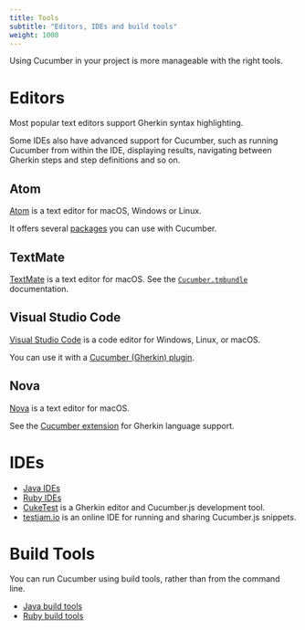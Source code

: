 ```yaml
---
title: Tools
subtitle: "Editors, IDEs and build tools"
weight: 1000
---
```


Using Cucumber in your project is more manageable with the right tools.

# Editors

Most popular text editors support Gherkin syntax highlighting.

Some IDEs also have advanced support for Cucumber, such as running Cucumber
from within the IDE, displaying results, navigating between Gherkin steps and
step definitions and so on.

## Atom

[Atom](https://github.com/atom/atom) is a text editor for macOS, Windows or Linux.

It offers several [packages](https://atom.io/packages/search?q=cucumber) you can use with Cucumber.

## TextMate

[TextMate](https://macromates.com/) is a text editor for macOS.
See the [`Cucumber.tmbundle`](https://github.com/cucumber/cucumber-tmbundle) documentation.

## Visual Studio Code
[Visual Studio Code](https://code.visualstudio.com/) is a code editor for Windows, Linux, or macOS.

You can use it with a [Cucumber (Gherkin) plugin](https://marketplace.visualstudio.com/items?itemName=alexkrechik.cucumberautocomplete).

## Nova

[Nova](https://nova.app) is a text editor for macOS.

See the [Cucumber extension](https://extensions.panic.com/extensions/com.rpowell/com.rpowell.Cucumber/) for Gherkin language support.

# IDEs

* [Java IDEs](/docs/tools/java#ides)
* [Ruby IDEs](/docs/tools/ruby#ides)
* [CukeTest](http://cuketest.com) is a Gherkin editor and Cucumber.js development tool.
* [testjam.io](https://testjam.io) is an online IDE for running and sharing Cucumber.js snippets.

# Build Tools
You can run Cucumber using build tools, rather than from the command line.

* [Java build tools](/docs/tools/java#build-tools)
* [Ruby build tools](/docs/tools/ruby#build-tools)
